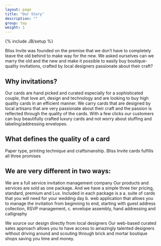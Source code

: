 ```yaml
---
layout: page
title: "Our Story"
description: ""
group: top
weight: 1
---
```

{% include JB/setup %}

Bliss Invite was founded on the premise that we don’t have to completely leave the old behind to make way for the new. We asked ourselves can we marry the old and the new and make it possible to easily buy boutique-quality invitations, crafted by local designers passionate about their craft?

<h2>Why invitations?</h2>

<p>Our cards are hand picked and curated especially for a sophisticated couple, that love art, design and technology and are looking to buy high quality cards in an efficient manner. We carry cards that are designed by local artisans that are very passionate about their craft and the passion is reflected through the quality of the cards. With a few clicks our customers can buy beautifully crafted luxury cards and not worry about stuffing and labeling/addressing envelopes. </p>

<h2>What defines the quality of a card</h2>
<p>Paper type, printing technique and craftsmanship. Bliss Invite cards fulfills all three promises </p>

<h2>We are very different in two ways:</h2>

<p>We are a full service invitation management company
Our products and services are sold as one package. And we have a simple three tier pricing, standard, premium and Lux. Included in each package is a
a. suite of cards that you will need for your wedding day 
b. web application that allows you to manage the invitation from beginning to end, starting with guest address collection, RSVP management, 
c. envelope assembly, hand addressing and calligraphy  </p>

<p>We source our design directly from local designers
Our web-based curated sales approach allows you to have access to amazingly talented designers without driving around and scouting through brick and mortar boutique shops saving you time and money. </p>